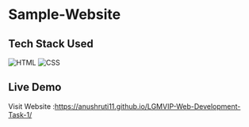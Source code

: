 # Sample-Website

## Tech Stack Used
![HTML](https://img.shields.io/badge/html5%20-%23E34F26.svg?&style=for-the-badge&logo=html5&logoColor=white)
![CSS](https://img.shields.io/badge/css3%20-%231572B6.svg?&style=for-the-badge&logo=css3&logoColor=white)

## Live Demo
Visit Website :https://anushruti11.github.io/LGMVIP-Web-Development-Task-1/
